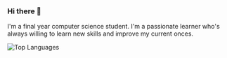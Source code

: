 ### Hi there 👋

<!--
**Snowyz3/Snowyz3** is a ✨ _special_ ✨ repository because its `README.md` (this file) appears on your GitHub profile.

Here are some ideas to get you started:

- 🔭 I’m currently working on ...
- 🌱 I’m currently learning ...
- 👯 I’m looking to collaborate on ...
- 🤔 I’m looking for help with ...
- 💬 Ask me about ...
- 📫 How to reach me: ...
- 😄 Pronouns: ...
- ⚡ Fun fact: ...
[![Snowyz3's GitHub stats](https://github-readme-stats.vercel.app/api?username=Snowyz3)](https://github.com/Snowyz3/github-readme-stats)
-->

I'm a final year computer science student. I'm a passionate learner who's always willing to learn new skills and improve my current onces. 
<br/>

![Top Languages](https://github-readme-stats.vercel.app/api/top-langs/?username=Snowyz3&layout=compact)
